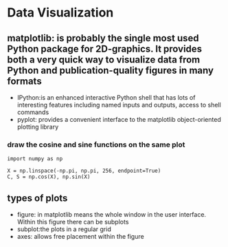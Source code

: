 # Data Visualization
## matplotlib: is probably the single most used Python package for 2D-graphics. It provides both a very quick way to visualize data from Python and publication-quality figures in many formats
- IPython:is an enhanced interactive Python shell that has lots of interesting features including named inputs and outputs, access to shell commands
- pyplot: provides a convenient interface to the matplotlib object-oriented plotting library

### draw the cosine and sine functions on the same plot
```
import numpy as np

X = np.linspace(-np.pi, np.pi, 256, endpoint=True)
C, S = np.cos(X), np.sin(X)
```

## types of plots
-  figure: in matplotlib means the whole window in the user interface. Within this figure there can be subplots
-  subplot:the plots in a regular grid
-  axes: allows free placement within the figure

